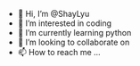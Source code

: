 - 👋 Hi, I’m @ShayLyu
- 👀 I’m interested in coding
- 🌱 I’m currently learning python
- 💞️ I’m looking to collaborate on 
- 📫 How to reach me ...

<!---
ShayLyu/ShayLyu is a ✨ special ✨ repository because its `README.md` (this file) appears on your GitHub profile.
You can click the Preview link to take a look at your changes.
--->
